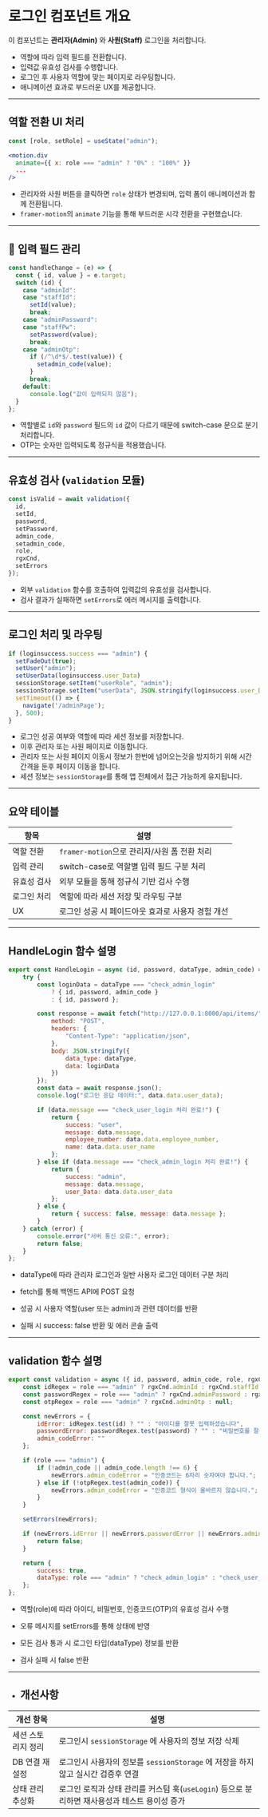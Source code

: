 # 로그인 컴포넌트 개요

이 컴포넌트는 **관리자(Admin)** 와 **사원(Staff)** 로그인을 처리합니다.

- 역할에 따라 입력 필드를 전환합니다.
- 입력값 유효성 검사를 수행합니다.
- 로그인 후 사용자 역할에 맞는 페이지로 라우팅합니다.
- 애니메이션 효과로 부드러운 UX를 제공합니다.

---

## 역할 전환 UI 처리

```jsx
const [role, setRole] = useState("admin");

<motion.div
  animate={{ x: role === "admin" ? "0%" : "100%" }}
  ...
/>
```

- 관리자와 사원 버튼을 클릭하면 `role` 상태가 변경되며, 입력 폼이 애니메이션과 함께 전환됩니다.
- `framer-motion`의 `animate` 기능을 통해 부드러운 시각 전환을 구현했습니다.

---

## 🔎 입력 필드 관리

```js
const handleChange = (e) => {
  const { id, value } = e.target;
  switch (id) {
    case "adminId":
    case "staffId":
      setId(value);
      break;
    case "adminPassword":
    case "staffPw":
      setPassword(value);
      break;
    case "adminOtp":
      if (/^\d*$/.test(value)) {
        setadmin_code(value);
      }
      break;
    default:
      console.log("값이 입력되지 않음");
  }
};
```

- 역할별로 `id`와 `password` 필드의 `id` 값이 다르기 때문에 switch-case 문으로 분기 처리합니다.
- OTP는 숫자만 입력되도록 정규식을 적용했습니다.

---

## 유효성 검사 (`validation` 모듈)

```js
const isValid = await validation({
  id,
  setId,
  password,
  setPassword,
  admin_code,
  setadmin_code,
  role,
  rgxCnd,
  setErrors
});

```

- 외부 `validation` 함수를 호출하여 입력값의 유효성을 검사합니다.
- 검사 결과가 실패하면 `setErrors`로 에러 메시지를 출력합니다.

---

## 로그인 처리 및 라우팅

```js
if (loginsuccess.success === "admin") {
  setFadeOut(true);
  setUser("admin");
  setUserData(loginsuccess.user_Data)
  sessionStorage.setItem("userRole", "admin");
  sessionStorage.setItem("userData", JSON.stringify(loginsuccess.user_Data));
  setTimeout(() => {
    navigate('/adminPage');
  }, 500);
}
```

- 로그인 성공 여부와 역할에 따라 세션 정보를 저장합니다.
- 이후 관리자 또는 사원 페이지로 이동합니다.
- 관리자 또는 사원 페이지 이동시 정보가 한번에 넘어오는것을 방지하기 위해 시간 간격을 둔후 페이지 이동을 합니다.
- 세션 정보는 `sessionStorage`를 통해 앱 전체에서 접근 가능하게 유지됩니다.

---

## 요약 테이블

| 항목     | 설명                                        |
|----------|---------------------------------------------|
| 역할 전환 | `framer-motion`으로 관리자/사원 폼 전환 처리  |
| 입력 관리 | switch-case로 역할별 입력 필드 구분 처리      |
| 유효성 검사 | 외부 모듈을 통해 정규식 기반 검사 수행            |
| 로그인 처리 | 역할에 따라 세션 저장 및 라우팅 구분             |
| UX       | 로그인 성공 시 페이드아웃 효과로 사용자 경험 개선 |

---

## HandleLogin 함수 설명

```js
export const HandleLogin = async (id, password, dataType, admin_code) => {
    try {
        const loginData = dataType === "check_admin_login"
            ? { id, password, admin_code }
            : { id, password };

        const response = await fetch("http://127.0.0.1:8000/api/items/", {
            method: "POST",
            headers: {
                "Content-Type": "application/json",
            },
            body: JSON.stringify({
                data_type: dataType,
                data: loginData
            })
        });
        const data = await response.json();
        console.log("로그인 응답 데이터:", data.data.user_data);

        if (data.message === "check_user_login 처리 완료!") {
            return { 
                success: "user", 
                message: data.message, 
                employee_number: data.data.employee_number,  
                name: data.data.user_name  
            };
        } else if (data.message === "check_admin_login 처리 완료!") {
            return { 
                success: "admin", 
                message: data.message, 
                user_Data: data.data.user_data 
            };
        } else {
            return { success: false, message: data.message }; 
        }
    } catch (error) {
        console.error("서버 통신 오류:", error);
        return false;
    }
};
```
- dataType에 따라 관리자 로그인과 일반 사용자 로그인 데이터 구분 처리

- fetch를 통해 백엔드 API에 POST 요청

- 성공 시 사용자 역할(user 또는 admin)과 관련 데이터를 반환

- 실패 시 success: false 반환 및 에러 콘솔 출력

---

## validation 함수 설명

```js
export const validation = async ({ id, password, admin_code, role, rgxCnd, setErrors }) => {
    const idRegex = role === "admin" ? rgxCnd.adminId : rgxCnd.staffId;
    const passwordRegex = role === "admin" ? rgxCnd.adminPassword : rgxCnd.staffPw;
    const otpRegex = role === "admin" ? rgxCnd.adminOtp : null;

    const newErrors = {
        idError: idRegex.test(id) ? "" : "아이디를 잘못 입력하셨습니다",
        passwordError: passwordRegex.test(password) ? "" : "비밀번호를 잘못 입력하셨습니다",
        admin_codeError: ""
    };

    if (role === "admin") {
        if (!admin_code || admin_code.length !== 6) {
            newErrors.admin_codeError = "인증코드는 6자리 숫자여야 합니다.";
        } else if (!otpRegex.test(admin_code)) {
            newErrors.admin_codeError = "인증코드 형식이 올바르지 않습니다.";
        }
    }

    setErrors(newErrors);

    if (newErrors.idError || newErrors.passwordError || newErrors.admin_codeError) {
        return false;
    }

    return {
        success: true,
        dataType: role === "admin" ? "check_admin_login" : "check_user_login"
    };
};
```
- 역할(role)에 따라 아이디, 비밀번호, 인증코드(OTP)의 유효성 검사 수행

- 오류 메시지를 setErrors를 통해 상태에 반영

- 모든 검사 통과 시 로그인 타입(dataType) 정보를 반환

- 검사 실패 시 false 반환

---

- ##  개선사항

| 개선 항목                | 설명                                                      |
|------------------------|---------------------------------------------------------|
| 세션 스토리지 정리       | 로그인시 `sessionStorage` 에 사용자의 정보 저장 삭제|
| DB 연결 재설정           | 로그인시 사용자의 정보를  `sessionStorage` 에 저장을 하지않고 실시간 검증후 연결  |
| 상태 관리 추상화         | 로그인 로직과 상태 관리를 커스텀 훅(`useLogin`) 등으로 분리하면 재사용성과 테스트 용이성 증가 |

